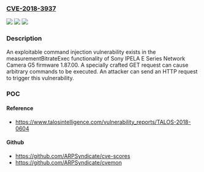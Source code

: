 ### [CVE-2018-3937](https://cve.mitre.org/cgi-bin/cvename.cgi?name=CVE-2018-3937)
![](https://img.shields.io/static/v1?label=Product&message=Sony&color=blue)
![](https://img.shields.io/static/v1?label=Version&message=n%2Fa&color=blue)
![](https://img.shields.io/static/v1?label=Vulnerability&message=command%20injection&color=brighgreen)

### Description

An exploitable command injection vulnerability exists in the measurementBitrateExec functionality of Sony IPELA E Series Network Camera G5 firmware 1.87.00. A specially crafted GET request can cause arbitrary commands to be executed. An attacker can send an HTTP request to trigger this vulnerability.

### POC

#### Reference
- https://www.talosintelligence.com/vulnerability_reports/TALOS-2018-0604

#### Github
- https://github.com/ARPSyndicate/cve-scores
- https://github.com/ARPSyndicate/cvemon

